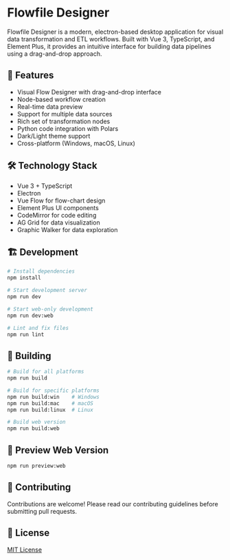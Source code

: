 # Flowfile Designer

Flowfile Designer is a modern, electron-based desktop application for visual data transformation and ETL workflows. Built with Vue 3, TypeScript, and Element Plus, it provides an intuitive interface for building data pipelines using a drag-and-drop approach.

## 🚀 Features

- Visual Flow Designer with drag-and-drop interface
- Node-based workflow creation
- Real-time data preview
- Support for multiple data sources
- Rich set of transformation nodes
- Python code integration with Polars
- Dark/Light theme support
- Cross-platform (Windows, macOS, Linux)

## 🛠️ Technology Stack

- Vue 3 + TypeScript
- Electron
- Vue Flow for flow-chart design
- Element Plus UI components
- CodeMirror for code editing
- AG Grid for data visualization
- Graphic Walker for data exploration

## 🏗️ Development

```bash
# Install dependencies
npm install

# Start development server
npm run dev

# Start web-only development
npm run dev:web

# Lint and fix files
npm run lint
```

## 🔨 Building

```bash
# Build for all platforms
npm run build

# Build for specific platforms
npm run build:win    # Windows
npm run build:mac    # macOS
npm run build:linux  # Linux

# Build web version
npm run build:web
```

## 🧪 Preview Web Version
```bash
npm run preview:web
```

## 🤝 Contributing

Contributions are welcome! Please read our contributing guidelines before submitting pull requests.

## 📝 License

[MIT License](LICENSE)
